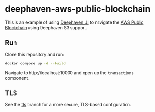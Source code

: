 # deephaven-aws-public-blockchain

This is an example of using [Deephaven UI](https://github.com/deephaven/deephaven-plugins/tree/main/plugins/ui/examples) to navigate the [AWS Public Blockchain](https://registry.opendata.aws/aws-public-blockchain/) using Deephaven S3 support.

## Run

Clone this repository and run:

```bash
docker compose up -d --build
```

Navigate to http://localhost:10000 and open up the `transactions` component.

## TLS

See the [tls](https://github.com/devinrsmith/deephaven-aws-public-blockchain/tree/tls) branch for a more secure, TLS-based configuration.
